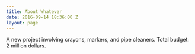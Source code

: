 ```yaml
---
title: About Whatever
date: 2016-09-14 18:36:00 Z
layout: page
---
```


A new project involving crayons, markers, and pipe cleaners. Total budget: 2 million dollars.